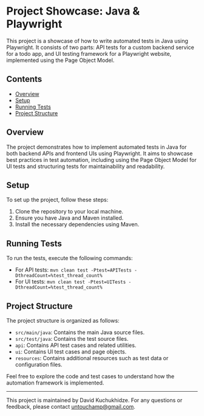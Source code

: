 # Project Showcase: Java & Playwright

This project is a showcase of how to write automated tests in Java using Playwright. It consists of two parts: API tests for a custom backend service for a todo app, and UI testing framework for a Playwright website, implemented using the Page Object Model.

## Contents
- [Overview](#overview)
- [Setup](#setup)
- [Running Tests](#running-tests)
- [Project Structure](#project-structure)

## Overview
The project demonstrates how to implement automated tests in Java for both backend APIs and frontend UIs using Playwright. It aims to showcase best practices in test automation, including using the Page Object Model for UI tests and structuring tests for maintainability and readability.

## Setup
To set up the project, follow these steps:
1. Clone the repository to your local machine.
2. Ensure you have Java and Maven installed.
3. Install the necessary dependencies using Maven.

## Running Tests
To run the tests, execute the following commands:
- For API tests:
 `mvn clean test -Ptest=APITests -DthreadCount=%test_thread_count%`
- For UI tests:
 `mvn clean test -Ptest=UITests -DthreadCount=%test_thread_count%`

## Project Structure
The project structure is organized as follows:
- `src/main/java`: Contains the main Java source files.
- `src/test/java`: Contains the test source files.
- `api`: Contains API test cases and related utilities.
- `ui`: Contains UI test cases and page objects.
- `resources`: Contains additional resources such as test data or configuration files.

Feel free to explore the code and test cases to understand how the automation framework is implemented.

---
This project is maintained by David Kuchukhidze. For any questions or feedback, please contact untouchamp@gmail.com.
